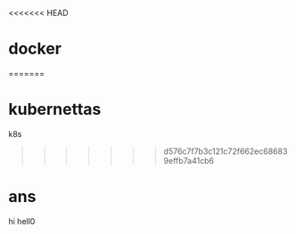 <<<<<<< HEAD
# docker
=======
# kubernettas
k8s
>>>>>>> d576c7f7b3c121c72f662ec686839effb7a41cb6
# ans
hi hell0
